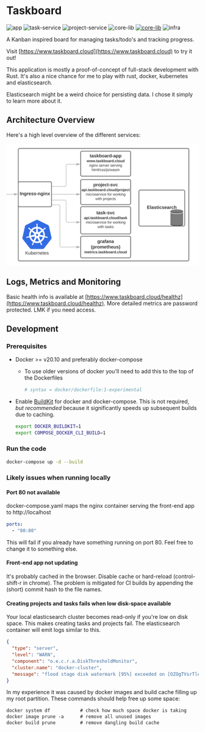 # Taskboard

![app](https://github.com/christianfosli/taskboard-rs/workflows/app/badge.svg)
![task-service](https://github.com/christianfosli/taskboard-rs/workflows/task-service/badge.svg)
![project-service](https://github.com/christianfosli/taskboard-rs/workflows/project-service/badge.svg)
![core-lib](https://github.com/christianfosli/taskboard-rs/workflows/core-lib/badge.svg)
[![core-lib](https://img.shields.io/crates/v/taskboard-core-lib)](https://crates.io/crates/taskboard-core-lib)
![infra](https://github.com/christianfosli/taskboard-rs/workflows/infra/badge.svg)

A Kanban inspired board for managing tasks/todo's and tracking progress.

Visit [https://www.taskboard.cloud](https://www.taskboard.cloud) to try it out!

This application is mostly a proof-of-concept of full-stack development with Rust.
It's also a nice chance for me to play with rust, docker, kubernetes and elasticsearch.

Elasticsearch might be a weird choice for persisting data.
I chose it simply to learn more about it.

## Architecture Overview

Here's a high level overview of the different services:

![Architecture overview of taskboard.cloud](architecture-overview.svg)

## Logs, Metrics and Monitoring

Basic health info is available at
[https://www.taskboard.cloud/healthz](https://www.taskboard.cloud/healthz).
More detailed metrics are password protected. LMK if you need access.

## Development

### Prerequisites

* Docker >= v20.10 and preferably docker-compose

  * To use older versions of docker you'll need to add this to the top of the
    Dockerfiles

    ```Dockerfile
    # syntax = docker/dockerfile:1-experimental
    ```

* Enable [BuildKit](https://docs.docker.com/develop/develop-images/build_enhancements/)
  for docker and docker-compose.
  This is not required, *but recommended* because it significantly speeds up
  subsequent builds due to caching.

  ```sh
  export DOCKER_BUILDKIT=1
  export COMPOSE_DOCKER_CLI_BUILD=1
  ```

### Run the code

```sh
docker-compose up -d --build
```

### Likely issues when running locally

#### Port 80 not available

docker-compose.yaml maps the nginx container serving the front-end app to
http://localhost

```yaml
ports:
  - "80:80"
```

This will fail if you already have something running on port 80.
Feel free to change it to something else.

#### Front-end app not updating

It's probably cached in the browser. Disable cache or hard-reload
(control-shift-r in chrome).
The problem is mitigated for CI builds by appending the (short) commit hash to
the file names.

#### Creating projects and tasks fails when low disk-space available

Your local elasticsearch cluster becomes read-only if you're low on disk space.
This makes creating tasks and projects fail.
The elasticsearch container will emit logs similar to this.

```json
{
  "type": "server",
  "level": "WARN",
  "component": "o.e.c.r.a.DiskThresholdMonitor",
  "cluster.name": "docker-cluster",
  "message": "flood stage disk watermark [95%] exceeded on [OZOgTVsrTlerKqoChHnhYw][3d7d5a8abd03][/usr/share/elasticsearch/data/nodes/0] free: 2.1gb[3%], all indices on this node will be marked read-only"
}
```

In my experience it was caused by docker images and build cache filling up my
root partition. These commands should help free up some space:

```console
docker system df           # check how much space docker is taking
docker image prune -a      # remove all unused images
docker build prune         # remove dangling build cache
```
